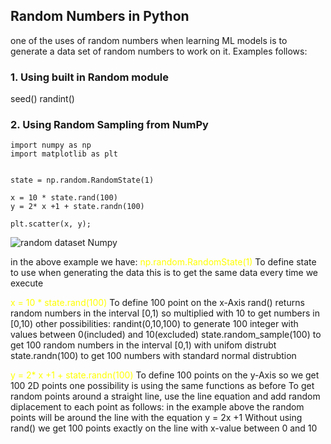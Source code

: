 ## Random Numbers in Python
one of the uses of random numbers when learning ML models is to generate a data set of random numbers to work on it.
Examples follows:

### 1. Using built in Random module
seed()
randint()

### 2. Using Random Sampling from NumPy


```
import numpy as np
import matplotlib as plt


state = np.random.RandomState(1)

x = 10 * state.rand(100) 
y = 2* x +1 + state.randn(100)

plt.scatter(x, y);

```
![random dataset Numpy](https://user-images.githubusercontent.com/64541754/156778715-8add9144-0d31-4447-b0a3-9aa4bf68bb3a.png)


in the above example we have:
<span style="color:yellow">np.random.RandomState(1)</span>  To define state to use when generating the data this is to get the same data every time we execute

<span style="color:yellow">x = 10 * state.rand(100)</span>  To define 100 point on the x-Axis 
                          rand() returns random numbers in the interval \[0,1) so multiplied with 10 to get numbers in \[0,10)
other possibilities: randint(0,10,100) to generate 100 integer with values between 0(included) and 10(excluded)
                     state.random_sample(100) to get 100 random numbers in the interval \[0,1) with unifom distrubt
                     state.randn(100) to get 100 numbers with standard normal distrubtion

<span style="color:yellow">y = 2* x +1 + state.randn(100)</span> To define 100 points on the y-Axis so we get 100 2D points 
                                                                one possibility is using the same functions as before
To get random points around a straight line, use the line equation and add random diplacement to each point as follows:
in the example above the random points will be around the line with the equation y = 2x +1
                      Without using rand() we get 100 points exactly on the line with x-value between 0 and 10
